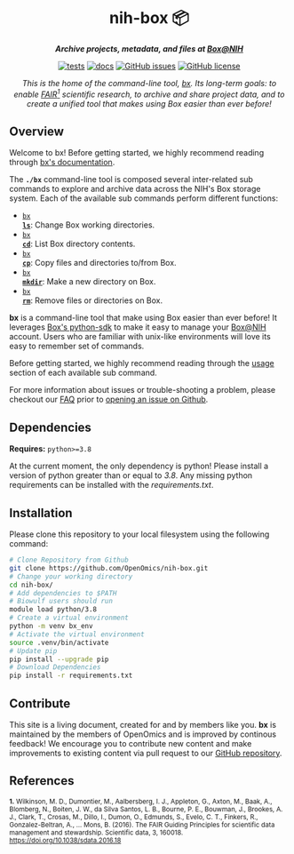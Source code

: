 <div align="center">
   
  <h1>nih-box 📦</h1>
  
  **_Archive projects, metadata, and files at [Box@NIH](https://nih.box.com)_**

  [![tests](https://github.com/OpenOmics/nih-box/workflows/tests/badge.svg)](https://github.com/OpenOmics/nih-box/actions/workflows/main.yaml) [![docs](https://github.com/OpenOmics/nih-box/workflows/docs/badge.svg)](https://github.com/OpenOmics/nih-box/actions/workflows/docs.yml) [![GitHub issues](https://img.shields.io/github/issues/OpenOmics/nih-box?color=brightgreen)](https://github.com/OpenOmics/nih-box/issues)  [![GitHub license](https://img.shields.io/github/license/OpenOmics/nih-box)](https://github.com/OpenOmics/nih-box/blob/main/LICENSE) 
  

_This is the home of the command-line tool, [bx](https://github.com/OpenOmics/nih-box). Its long-term goals: to enable [FAIR<sup>1</sup>](https://www.ncbi.nlm.nih.gov/pmc/articles/PMC4792175/) scientific research, to archive and share project data, and to create a unified tool that makes using Box easier than ever before!_

</div>

## Overview
Welcome to bx! Before getting started, we highly recommend reading through [bx's documentation](https://openomics.github.io/nih-box/).

The **`./bx`** command-line tool is composed several inter-related sub commands to explore and archive data across the NIH's Box storage system. Each of the available sub commands perform different functions: 

 * [<code>bx <b>ls</b></code>](https://openomics.github.io/nih-box/usage/ls/): Change Box working directories.
 * [<code>bx <b>cd</b></code>](https://openomics.github.io/nih-box/usage/cd/): List Box directory contents.
 * [<code>bx <b>cp</b></code>](https://openomics.github.io/nih-box/usage/cp/): Copy files and directories to/from Box.
 * [<code>bx <b>mkdir</b></code>](https://openomics.github.io/nih-box/usage/mkdir/): Make a new directory on Box.
 * [<code>bx <b>rm</b></code>](https://openomics.github.io/nih-box/usage/rm/): Remove files or directories on Box.

**bx** is a command-line tool that make using Box easier than ever before! It leverages [Box's python-sdk](http://opensource.box.com/box-python-sdk/) to make it easy to manage your [Box@NIH](https://nih.box.com/) account. Users who are familiar with unix-like environments will love its easy to remember set of commands. 

Before getting started, we highly recommend reading through the [usage](https://openomics.github.io/nih-box/usage/ls/) section of each available sub command.

For more information about issues or trouble-shooting a problem, please checkout our [FAQ](https://openomics.github.io/nih-box/faq/questions/) prior to [opening an issue on Github](https://github.com/OpenOmics/nih-box/issues).

## Dependencies
**Requires:** `python>=3.8`  

At the current moment, the only dependency is python! Please install a version of python greater than or equal to _3.8_. Any missing python requirements can be installed with the _requirements.txt_.

## Installation
Please clone this repository to your local filesystem using the following command:
```bash
# Clone Repository from Github
git clone https://github.com/OpenOmics/nih-box.git
# Change your working directory
cd nih-box/
# Add dependencies to $PATH
# Biowulf users should run
module load python/3.8
# Create a virtual environment
python -m venv bx_env
# Activate the virtual environment
source .venv/bin/activate
# Update pip
pip install --upgrade pip
# Download Dependencies
pip install -r requirements.txt
```

## Contribute 
This site is a living document, created for and by members like you. **bx** is maintained by the members of OpenOmics and is improved by continous feedback! We encourage you to contribute new content and make improvements to existing content via pull request to our [GitHub repository](https://github.com/OpenOmics/nih-box).

## References
<sup>**1.**  Wilkinson, M. D., Dumontier, M., Aalbersberg, I. J., Appleton, G., Axton, M., Baak, A., Blomberg, N., Boiten, J. W., da Silva Santos, L. B., Bourne, P. E., Bouwman, J., Brookes, A. J., Clark, T., Crosas, M., Dillo, I., Dumon, O., Edmunds, S., Evelo, C. T., Finkers, R., Gonzalez-Beltran, A., … Mons, B. (2016). The FAIR Guiding Principles for scientific data management and stewardship. Scientific data, 3, 160018. https://doi.org/10.1038/sdata.2016.18</sup>  
